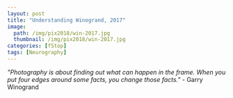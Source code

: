 ```yaml
---
layout: post
title: "Understanding Winogrand, 2017"
image:
  path: /img/pix2018/win-2017.jpg
  thumbnail: /img/pix2018/win-2017.jpg
categories: [fStop]
tags: [Neurography]
---
```

<i>"Photography is about finding out what can happen in the frame. When you put four edges around some facts, you change those facts."</i> - Garry Winogrand
